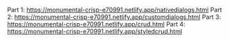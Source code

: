 Part 1: https://monumental-crisp-e70991.netlify.app/nativedialogs.html
Part 2: https://monumental-crisp-e70991.netlify.app/customdialogs.html
Part 3: https://monumental-crisp-e70991.netlify.app/crud.html
Part 4: https://monumental-crisp-e70991.netlify.app/styledcrud.html
